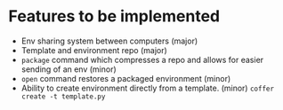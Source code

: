 # Features to be implemented

- Env sharing system between computers (major)
- Template and environment repo (major)
- `package` command which compresses a repo and allows for easier sending of an env (minor)
- `open` command restores a packaged environment (minor)
- Ability to create environment directly from a template. (minor)
  `coffer create -t template.py`

